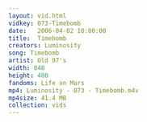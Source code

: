 ```yaml
---
layout: vid.html
vidkey: 073-Timebomb
date:   2006-04-02 10:00:00
title:  Timebomb
creators: Luminosity
song: Timebomb
artist: Old 97's
width: 848
height: 480
fandoms: Life on Mars
mp4: Luminosity - 073 - Timebomb.m4v
mp4size: 41.4 MB
collection: vids
---
```


  <div>
  
  </div>
  